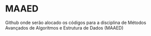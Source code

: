 # MAAED

Github onde serão alocado os códigos para a disciplina de  Métodos Avançados de Algoritmos e Estrutura de Dados (MAAED)


